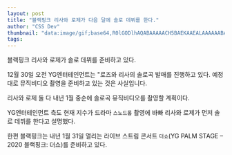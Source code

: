 ```yaml
---
layout: post
title: "블랙핑크 리사와 로제가 다음 달에 솔로 데뷔를 한다."
author: "CSS Dev"
thumbnail: "data:image/gif;base64,R0lGODlhAQABAAAAACH5BAEKAAEALAAAAAABAAEAAAICTAEAOw=="
tags: 
---
```



블랙핑크 리사와 로제가 솔로 데뷔를 준비하고 있다.

12월 30일 오전 YG엔터테인먼트는 "로즈와 리사의 솔로곡 발매를 진행하고 있다. 예정대로 뮤직비디오 촬영을 준비하고 있는 것은 사실입니다.

리사와 로제 둘 다 내년 1월 중순에 솔로곡 뮤직비디오를 촬영할 계획이다.

YG엔터테인먼트 측도 현재 지수가 드라마 `스노드롭` 촬영에 바빠 리사와 로제가 먼저 솔로 데뷔를 한다고 설명했다.

한편 블랙핑크는 내년 1월 31일 열리는 라이브 스트림 콘서트 `더쇼`(YG PALM STAGE – 2020 블랙핑크: 더쇼)를 준비하고 있다.